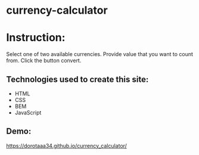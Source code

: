 # currency-calculator

# Instruction:

Select one of two available currencies. 
Provide value that you want to count from.
Click the button convert.

## Technologies used to create this site:
- HTML
- CSS
- BEM
- JavaScript


## Demo:

https://dorotaaa34.github.io/currency_calculator/
